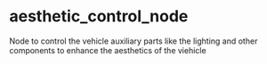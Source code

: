 # aesthetic_control_node
Node to control the vehicle auxiliary parts like the lighting and other components to enhance the aesthetics of the viehicle
